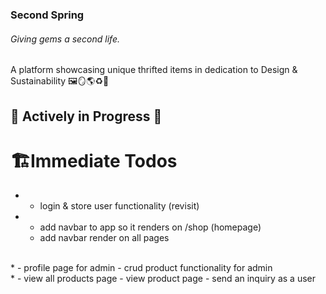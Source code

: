 ### Second Spring
###### Giving gems a second life.
A platform showcasing unique thrifted items in dedication to Design & Sustainability 🖼️🪞🌎♻️🩵
<br/>

<h2>🚧 Actively in Progress 🚧</h2></span>

#  🏗️Immediate Todos

* - login & store user functionality (revisit)
* - add navbar to app so it renders on /shop (homepage)
  - add navbar render on all pages
<br>
* - profile page for admin
  - crud product functionality for admin
<br>
* - view all products page
  - view product page
  - send an inquiry as a user